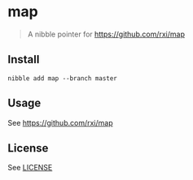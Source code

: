 map
===

> A nibble pointer for https://github.com/rxi/map

## Install

```ch
nibble add map --branch master
```

## Usage

See https://github.com/rxi/map

## License

See [LICENSE](https://github.com/rxi/map/blob/master/LICENSE)